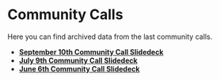 # Community Calls

Here you can find archived data from the last community calls.

* [**September 10th Community Call Slidedeck**](https://drive.google.com/file/d/1vbKeRaNYXSk2C-uisNofMH3bMrF9GFbm/view?usp=sharing)
* [**July 9th Community Call Slidedeck**](https://drive.google.com/file/d/1A3hoog1JPVlFODWWStcsptAur5_cVBDZ/view?usp=drive_link)
* [**June 6th Community Call Slidedeck**](https://drive.google.com/file/d/1id4ykSvqTiB9i_azSZiK9mBMVUs1npcK/view?_hsenc=p2ANqtz-8KD8a7V113loupiMcEet5fkWM5YbIr8QqoCeSMhFguMRHn37ryZcrkiTNBmEZGRsKh0_MAh-qZy2TUp0liNrXeqEElcxDGdPbGAx_k856cIiKawPM&_hsmi=367700062)
